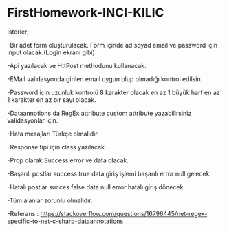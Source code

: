 # FirstHomework-INCI-KILIC
İsterler;

-Bir adet form oluşturulacak. Form içinde ad soyad email ve password için input olacak.(Login ekranı gibi)

-Api yazılacak ve HttPost methodunu kullanacak.

-EMail validasyonda girilen email uygun olup olmadığı kontrol edilsin.

-Password için uzunluk kontrolü 8 karakter olacak en az 1 büyük harf en az 1 karakter en az bir sayı olacak.

-Dataannotions da RegEx attribute custom attribute yazabilirsiniz validasyonlar için.

-Hata mesajları Türkçe olmalıdır.

-Response tipi için class yazılacak.

-Prop olarak Success error ve data olacak.

-Başarılı postlar success true data giriş işlemi başarılı error null gelecek.

-Hatalı postlar succes false data null error hatalı giriş dönecek

-Tüm alanlar zorunlu olmalıdır.

-Referans : https://stackoverflow.com/questions/16796445/net-regex-specific-to-net-c-sharp-dataannotations

